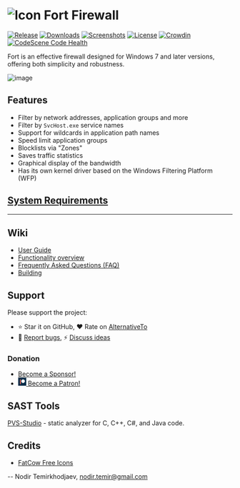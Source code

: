 # <img src="https://github.com/tnodir/fort/blob/master/src/ui/icons/fort.png" alt="Icon" width="32" height="32"> Fort Firewall

[![Release](https://img.shields.io/github/release/tnodir/fort.svg)](https://github.com/tnodir/fort/releases/latest)
[![Downloads](https://img.shields.io/github/downloads/tnodir/fort/total.svg?maxAge=86400)](https://github.com/tnodir/fort/releases)
[![Screenshots](https://img.shields.io/static/v1.svg?label=screenshots&message=11&color=yellow&logo=imgur)](https://imgur.com/a/fZbAbfy)
[![License](https://img.shields.io/static/v1.svg?label=license&message=GPL-v3&color=orange&logo=gnu)](https://www.gnu.org/licenses/gpl-3.0)
[![Crowdin](https://badges.crowdin.net/fort-firewall/localized.svg)](https://crowdin.com/project/fort-firewall)
[![CodeScene Code Health](https://codescene.io/projects/5344/status-badges/code-health)](https://codescene.io/projects/5344)

Fort is an effective firewall designed for Windows 7 and later versions, offering both simplicity and robustness.

![image](https://github.com/tnodir/fort/assets/77551811/9906513e-5e58-4e40-bb69-29be40715dc8)

## Features

  - Filter by network addresses, application groups and more
  - Filter by `SvcHost.exe` service names
  - Support for wildcards in application path names
  - Speed limit application groups
  - Blocklists via "Zones"
  - Saves traffic statistics
  - Graphical display of the bandwidth
  - Has its own kernel driver based on the Windows Filtering Platform (WFP)

## [System Requirements](https://github.com/tnodir/fort/wiki/User-Guide#system-requirements)

-----

## Wiki

  - [User Guide](https://github.com/tnodir/fort/wiki/User-Guide)
  - [Functionality overview](https://github.com/tnodir/fort/wiki/Functionality-overview)
  - [Frequently Asked Questions (FAQ)](https://github.com/tnodir/fort/wiki/FAQ)
  - [Building](https://github.com/tnodir/fort/wiki/Building)

## Support

Please support the project:

  - ⭐ Star it on GitHub, ❤ Rate on [AlternativeTo](https://alternativeto.net/software/fort-firewall/about/)
  - 🐞 [Report bugs](https://github.com/tnodir/fort/issues), ⚡ [Discuss ideas](https://github.com/tnodir/fort/discussions)

### Donation

  - [Become a Sponsor!](https://github.com/sponsors/tnodir)
  - [<img src="https://github.com/edent/SuperTinyIcons/blob/master/images/svg/patreon.svg" width="18" height="18"> Become a Patron!](https://www.patreon.com/bePatron?u=9349286)

## SAST Tools

[PVS-Studio](https://pvs-studio.com/en/pvs-studio/?utm_source=github&utm_medium=organic&utm_campaign=open_source) - static analyzer for C, C++, C#, and Java code.

## Credits

  - [FatCow Free Icons](http://www.fatcow.com/free-icons)

--
Nodir Temirkhodjaev, <nodir.temir@gmail.com>
